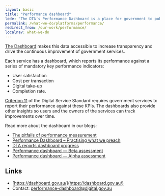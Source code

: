 ```yaml
---
layout: basic
title: "Performance dashboard"
lede: "The DTA’s Performance Dashboard is a place for government to publicly report how its services are performing."
permalink: /what-we-do/platforms/performance/
redirect_from: /our-work/performance/
localnav: what-we-do
---
```


[The Dashboard](https://dashboard.gov.au/) makes this data accessible to increase transparency and drive the continuous improvement of government services.

Each service has a dashboard, which reports its performance against a series of mandatory key performance indicators:

- User satisfaction
- Cost per transaction
- Digital take-up
- Completion rate.

[Criterion 11](https://www.dta.gov.au/standard/11-measure-performance/) of the Digital Service Standard requires government services to report their performance against these KPIs. The dashboards also provide other insights so users and the owners of the services can track improvements over time.

Read more about the dashboard in our blogs:

- [The pitfalls of performance measurement](https://www.dta.gov.au/blog/pitfalls-of-performance-measurement/)
- [Performance Dashboard – Practising what we preach](https://www.dta.gov.au/blog/dashboard-practising-what-we-preach/) 
- [DTA reports dashboard progress](https://www.dta.gov.au/news/dashboard-progress/)
- [Performance dashboard — Beta assessment](https://www.dta.gov.au/standard/assessments/performance-dashboard-beta/)
- [Performance dashboard — Alpha assessment](https://www.dta.gov.au/standard/assessments/performance-dashboard-alpha/)

## Links

* [https://dashboard.gov.au/](https://dashboard.gov.au/)
* Contact: [performance-dashboard@digital.gov.au](mailto:performance-dashboard@digital.gov.au)
